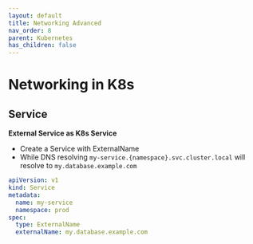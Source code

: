 ```yaml
---
layout: default
title: Networking Advanced
nav_order: 8
parent: Kubernetes
has_children: false
---
```

# Networking in K8s
## Service
**External Service as K8s Service**
- Create a Service with ExternalName
- While DNS resolving `my-service.{namespace}.svc.cluster.local` will resolve to `my.database.example.com` 
```yaml
apiVersion: v1
kind: Service
metadata:
  name: my-service
  namespace: prod
spec:
  type: ExternalName
  externalName: my.database.example.com
```